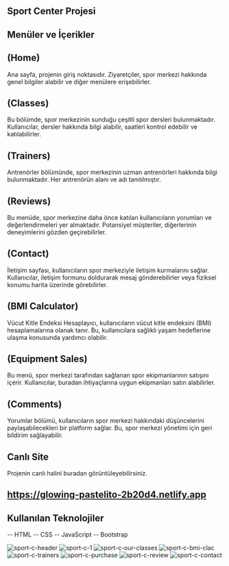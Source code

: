 ## Sport Center Projesi
## Menüler ve İçerikler
## (Home)
Ana sayfa, projenin giriş noktasıdır. Ziyaretçiler, spor merkezi hakkında genel bilgiler alabilir ve diğer menülere erişebilirler.

## (Classes)
Bu bölümde, spor merkezinin sunduğu çeşitli spor dersleri bulunmaktadır. Kullanıcılar, dersler hakkında bilgi alabilir, saatleri kontrol edebilir ve katılabilirler.

## (Trainers)
Antrenörler bölümünde, spor merkezinin uzman antrenörleri hakkında bilgi bulunmaktadır. Her antrenörün alanı ve adı tanıtılmıştır.

## (Reviews)
Bu menüde, spor merkezine daha önce katılan kullanıcıların yorumları ve değerlendirmeleri yer almaktadır. Potansiyel müşteriler, diğerlerinin deneyimlerini gözden geçirebilirler.

## (Contact)
İletişim sayfası, kullanıcıların spor merkeziyle iletişim kurmalarını sağlar. Kullanıcılar, iletişim formunu doldurarak mesaj gönderebilirler veya fiziksel konumu harita üzerinde görebilirler.

## (BMI Calculator)
Vücut Kitle Endeksi Hesaplayıcı, kullanıcıların vücut kitle endeksini (BMI) hesaplamalarına olanak tanır. Bu, kullanıcılara sağlıklı yaşam hedeflerine ulaşma konusunda yardımcı olabilir.

## (Equipment Sales)
Bu menü, spor merkezi tarafından sağlanan spor ekipmanlarının satışını içerir. Kullanıcılar, buradan ihtiyaçlarına uygun ekipmanları satın alabilirler.

## (Comments)
Yorumlar bölümü, kullanıcıların spor merkezi hakkındaki düşüncelerini paylaşabilecekleri bir platform sağlar. Bu, spor merkezi yönetimi için geri bildirim sağlayabilir.

## Canlı Site
Projenin canlı halini buradan görüntüleyebilirsiniz.
## https://glowing-pastelito-2b20d4.netlify.app 

## Kullanılan Teknolojiler
-- HTML
-- CSS
-- JavaScript
-- Bootstrap

![sport-c-header](https://github.com/osmankusoglu/sport-center-project/assets/130009555/a974a4b1-77d2-4608-9168-858fd9e64e9a)
![sport-c-1](https://github.com/osmankusoglu/sport-center-project/assets/130009555/469e63c8-2c22-4d7e-8d4c-e2a4f4140539)
![sport-c-our-classes](https://github.com/osmankusoglu/sport-center-project/assets/130009555/babfbca5-d064-4e8d-8458-8916fe845c3a)
![sport-c-bmi-clac](https://github.com/osmankusoglu/sport-center-project/assets/130009555/056f0fef-3a28-44b5-9429-472ad1153b51)
![sport-c-trainers](https://github.com/osmankusoglu/sport-center-project/assets/130009555/7ef41033-668d-4dad-ab5b-e9861c728856)
![sport-c-purchase](https://github.com/osmankusoglu/sport-center-project/assets/130009555/37dfaae3-6b32-4c3a-8b7b-0a24646eba27)
![sport-c-review](https://github.com/osmankusoglu/sport-center-project/assets/130009555/09566ca1-5498-4f4f-8c43-6a9f664fb08c)
![sport-c-contact](https://github.com/osmankusoglu/sport-center-project/assets/130009555/8afc647e-1bd0-44f8-9f00-65515ff71bea)
